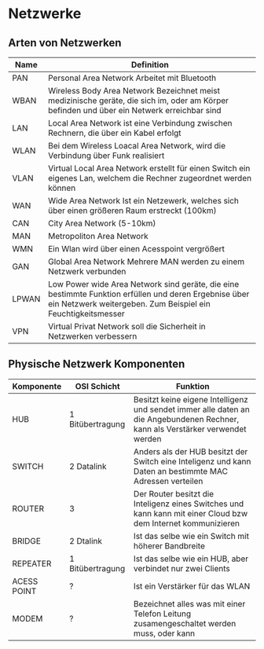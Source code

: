 # Netzwerke

## Arten von Netzwerken

|Name|Definition|
|-|-|
|PAN|Personal Area Network Arbeitet mit Bluetooth|
|WBAN|Wireless Body Area Network Bezeichnet meist medizinische geräte, die sich im, oder am Körper befinden und über ein Netwerk erreichbar sind|
|LAN|Local Area Network ist eine Verbindung zwischen Rechnern, die über ein Kabel erfolgt|
|WLAN|Bei dem Wireless Loacal Area Network, wird die Verbindung über Funk realisiert|
|VLAN|Virtual Local Area Network erstellt für einen Switch ein eigenes Lan, welchem die Rechner zugeordnet werden können
|WAN|Wide Area Network Ist ein Netzewerk, welches sich über einen größeren Raum erstreckt (100km)|
|CAN|City Area Network (5-10km)|
|MAN|Metropoliton Area Network|
|WMN|Ein Wlan wird über einen Acesspoint vergrößert|
|GAN|Global Area Network Mehrere MAN werden zu einem Netzwerk verbunden|
|LPWAN|Low Power wide Area Network sind geräte, die eine bestimmte Funktion erfüllen und deren Ergebnise über ein Netzwerk weitergeben. Zum Beispiel ein Feuchtigkeitsmesser|
|VPN|Virtual Privat Network soll die Sicherheit in Netzwerken verbessern|

## Physische Netzwerk Komponenten

|Komponente|OSI Schicht|Funktion|
|-|-|-|
|HUB|1 Bitübertragung|Besitzt keine eigene Intelligenz und sendet immer alle daten an die Angebundenen Rechner, kann als Verstärker verwendet werden|
|SWITCH|2 Datalink|Anders als der HUB besitzt der Switch eine Inteligenz und kann Daten an bestimmte MAC Adressen verteilen|
|ROUTER|3 |Der Router besitzt die Inteligenz eines Switches und kann kann mit einer Cloud bzw dem Internet kommunizieren|
|BRIDGE|2 Dtalink|Ist das selbe wie ein Switch mit höherer Bandbreite|
|REPEATER|1 Bitübertragung|Ist das selbe wie ein HUB, aber verbindet nur zwei Clients|
|ACESS POINT|?|Ist ein Verstärker für das WLAN|
|MODEM|?|Bezeichnet alles was mit einer Telefon Leitung zusamengeschaltet werden muss, oder kann|